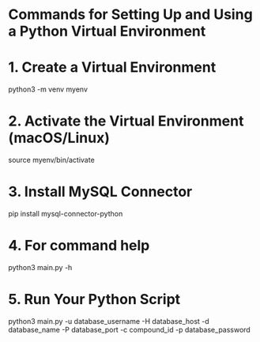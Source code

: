# Commands for Setting Up and Using a Python Virtual Environment

# 1. Create a Virtual Environment
python3 -m venv myenv

# 2. Activate the Virtual Environment (macOS/Linux)
source myenv/bin/activate

# 3. Install MySQL Connector
pip install mysql-connector-python

# 4. For command help 
python3 main.py -h

# 5. Run Your Python Script
python3 main.py -u database_username -H database_host -d database_name -P database_port -c compound_id -p database_password

 